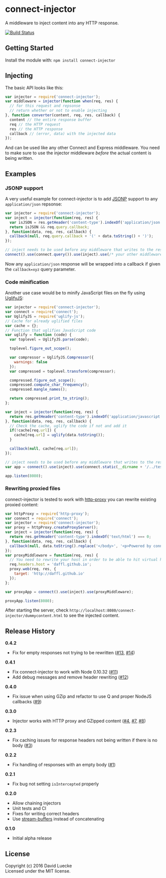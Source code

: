 # connect-injector

A middleware to inject content into any HTTP response.

[![Build Status](https://travis-ci.org/daffl/connect-injector.png?branch=master)](https://travis-ci.org/daffl/connect-injector)

## Getting Started

Install the module with: `npm install connect-injector`

## Injecting

The basic API looks like this:

```javascript
var injector = require('connect-injector');
var middleware = injector(function when(req, res) {
  // for this request and repsonse
  // return whether or not to enable injecting
}, function converter(content, req, res, callback) {
  content // the entire response buffer
  req // the HTTP request
  res // the HTTP response
  callback // (error, data) with the injected data
});
```

And can be used like any other Connect and Express middleware.
You need to make sure to use the injector middleware *before* the actual content is being written.

## Examples

### JSONP support

A very useful example for connect-injector is to add [JSONP](http://en.wikipedia.org/wiki/JSONP)
support to any `application/json` repsonse:

```javascript
var injector = require('connect-injector');
var inject = injector(function(req, res) {
  var isJSON = res.getHeader('content-type').indexOf('application/json') !== -1;
  return isJSON && req.query.callback;
}, function(data, req, res, callback) {
  callback(null, req.query.callback + '(' + data.toString() + ')');
});

// inject needs to be used before any middleware that writes to the response
connect().use(connect.query()).use(inject).use(/* your other middleware here */);
```

Now any `application/json` response will be wrapped into a callback if given the
`callback=xyz` query parameter.

### Code minification

Another use case would be to minify JavaScript files on the fly using [UglifyJS](https://github.com/mishoo/UglifyJS):

```js
var injector = require('connect-injector');
var connect = require('connect');
var UglifyJS = require('uglify-js');
// Cache for already uglified files
var cache = {};
// Function that uglifies JavaScript code
var uglify = function (code) {
  var toplevel = UglifyJS.parse(code);

  toplevel.figure_out_scope();

  var compressor = UglifyJS.Compressor({
    warnings: false
  });
  var compressed = toplevel.transform(compressor);

  compressed.figure_out_scope();
  compressed.compute_char_frequency();
  compressed.mangle_names();

  return compressed.print_to_string();
};

var inject = injector(function(req, res) {
  return res.getHeader('content-type').indexOf('application/javascript') !== -1;
}, function(data, req, res, callback) {
  // Check the cache, uglify the code if not and add it
  if(!cache[req.url]) {
    cache[req.url] = uglify(data.toString());
  }

  callback(null, cache[req.url]);
});

// inject needs to be used before any middleware that writes to the response
var app = connect().use(inject).use(connect.static(__dirname + '/../test'));

app.listen(8080);
```

### Rewriting proxied files

connect-injector is tested to work with [http-proxy](https://github.com/nodejitsu/node-http-proxy)
you can rewrite existing proxied content:

```js
var httpProxy = require('http-proxy');
var connect = require('connect');
var injector = require('connect-injector');
var proxy = httpProxy.createProxyServer();
var inject = injector(function(req, res) {
  return res.getHeader('content-type').indexOf('text/html') === 0;
}, function(data, req, res, callback) {
  callback(null, data.toString().replace('</body>', '<p>Powered by connect-injector</p></body>'));
});
var proxyMiddleware = function(req, res) {
  // You need to rewrite your host in order to be able to hit virtual hosts
  req.headers.host = 'daffl.github.io';
  proxy.web(req, res, {
    target: 'http://daffl.github.io'
  });
};

var proxyApp = connect().use(inject).use(proxyMiddleware);

proxyApp.listen(8080);
```

After starting the server, check `http://localhost:8080/connect-injector/dummycontent.html`
to see the injected content.

## Release History

__0.4.2__

- Fix for empty responses not trying to be rewritten ([#13](https://github.com/daffl/connect-injector/issues/13), [#14](https://github.com/daffl/connect-injector/pull/14))

__0.4.1__

- Fix connect-injector to work with Node 0.10.32 ([#11](https://github.com/daffl/connect-injector/pull/11))
- Add debug messages and remove header rewriting ([#12](https://github.com/daffl/connect-injector/pull/12))

__0.4.0__

- Fix issue when using GZip and refactor to use Q and proper NodeJS callbacks ([#9](https://github.com/daffl/connect-injector/pull/9))

__0.3.0__

- Injector works with HTTP proxy and GZipped content ([#4](https://github.com/daffl/connect-injector/pull/4), [#7](https://github.com/daffl/connect-injector/pull/7), [#8](https://github.com/daffl/connect-injector/pull/8))

__0.2.3__

- Fix caching issues for response headers not being written if there is no body ([#3](https://github.com/daffl/connect-injector/issues/3))

__0.2.2__

- Fix handling of responses with an empty body ([#1](https://github.com/daffl/connect-injector/pull/1))

__0.2.1__

- Fix bug not setting `isIntercepted` properly

__0.2.0__

- Allow chaining injectors
- Unit tests and CI
- Fixes for writing correct headers
- Use [stream-buffers](https://github.com/samcday/node-stream-buffer) instead of concatenating

__0.1.0__

- Initial alpha release

## License

Copyright (c) 2016 David Luecke  
Licensed under the MIT license.
